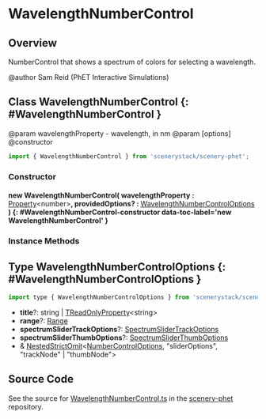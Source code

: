 # WavelengthNumberControl

## Overview

NumberControl that shows a spectrum of colors for selecting a wavelength.

@author Sam Reid (PhET Interactive Simulations)

## Class WavelengthNumberControl {: #WavelengthNumberControl }


@param wavelengthProperty - wavelength, in nm
@param [options]
@constructor

```js
import { WavelengthNumberControl } from 'scenerystack/scenery-phet';
```
### Constructor

#### new WavelengthNumberControl( wavelengthProperty : <span style="font-weight: 400;">[Property](../axon/Property.md)&lt;<span style="color: hsla(calc(var(--md-hue) + 180deg),80%,40%,1);">number</span>&gt;</span>, providedOptions? : <span style="font-weight: 400;">[WavelengthNumberControlOptions](../scenery-phet/WavelengthNumberControl.md#WavelengthNumberControlOptions)</span> ) {: #WavelengthNumberControl-constructor data-toc-label='new WavelengthNumberControl' }

### Instance Methods





## Type WavelengthNumberControlOptions {: #WavelengthNumberControlOptions }


```js
import type { WavelengthNumberControlOptions } from 'scenerystack/scenery-phet';
```


- **title**?: <span style="color: hsla(calc(var(--md-hue) + 180deg),80%,40%,1);">string</span> | [TReadOnlyProperty](../axon/TReadOnlyProperty.md)&lt;<span style="color: hsla(calc(var(--md-hue) + 180deg),80%,40%,1);">string</span>&gt;
- **range**?: [Range](../dot/Range.md)
- **spectrumSliderTrackOptions**?: [SpectrumSliderTrackOptions](../scenery-phet/SpectrumSliderTrack.md#SpectrumSliderTrackOptions)
- **spectrumSliderThumbOptions**?: [SpectrumSliderThumbOptions](../scenery-phet/SpectrumSliderThumb.md#SpectrumSliderThumbOptions)
- &amp; [NestedStrictOmit](../phet-core/NestedStrictOmit.md)&lt;[NumberControlOptions](../scenery-phet/NumberControl.md#NumberControlOptions), "sliderOptions", "trackNode" | "thumbNode"&gt;




## Source Code

See the source for [WavelengthNumberControl.ts](https://github.com/phetsims/scenery-phet/blob/main/js/WavelengthNumberControl.ts) in the [scenery-phet](https://github.com/phetsims/scenery-phet) repository.
